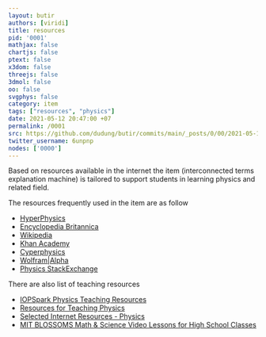 ```yaml
---
layout: butir
authors: [viridi]
title: resources
pid: '0001'
mathjax: false
chartjs: false
ptext: false
x3dom: false
threejs: false
3dmol: false
oo: false
svgphys: false
category: item
tags: ["resources", "physics"]
date: 2021-05-12 20:47:00 +07
permalink: /0001
src: https://github.com/dudung/butir/commits/main/_posts/0/00/2021-05-12-resources.md
twitter_username: 6unpnp
nodes: ['0000']
---
```

Based on resources available in the internet the item (interconnected terms explanation machine) is tailored to support students in learning physics and related field.

The resources frequently used in the item are as follow
+ [HyperPhysics](http://hyperphysics.phy-astr.gsu.edu/hbase/index.html)
+ [Encyclopedia Britannica](https://www.britannica.com/science/physics-science)
+ [Wikipedia](https://en.wikipedia.org/wiki/Portal:Physics)
+ [Khan Academy](https://www.khanacademy.org/science/physics)
+ [Cyperphysics](https://www.cyberphysics.co.uk/)
+ [Wolfram\|Alpha](https://www.wolframalpha.com/examples/science-and-technology/physics/)
+ [Physics StackExchange](https://physics.stackexchange.com/)


There are also list of teaching resources
+ [IOPSpark Physics Teaching Resources](https://spark.iop.org/)
+ [Resources for Teaching Physics](http://www.csun.edu/science/physics/index.html)
+ [Selected Internet Resources - Physics](https://www.loc.gov/rr/scitech/selected-internet/physics.html)
+ [MIT BLOSSOMS Math & Science Video Lessons for High School Classes](https://blossoms.mit.edu/resources/physics_resources)